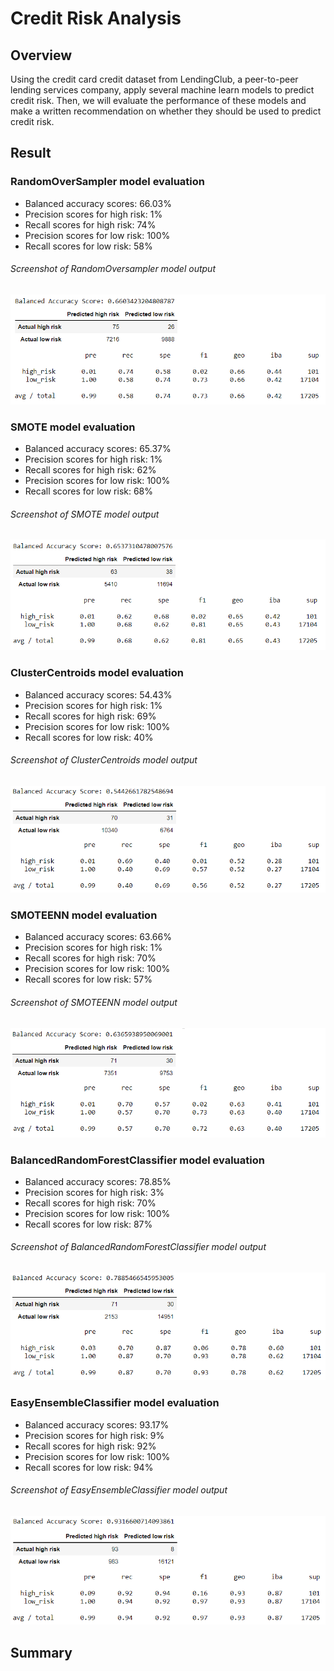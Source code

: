 # Credit Risk Analysis

## Overview 
Using the credit card credit dataset from LendingClub, a peer-to-peer lending services company, apply several machine learn models to predict credit risk. Then, we will evaluate the performance of these models and make a written recommendation on whether they should be used to predict credit risk. 

## Result

### RandomOverSampler model evaluation
- Balanced accuracy scores: 66.03%
- Precision scores for high risk: 1%
- Recall scores for high risk: 74%
- Precision scores for low risk: 100%
- Recall scores for low risk: 58%

###### Screenshot of RandomOversampler model output 
![](Results/RandomOversampler.png)

### SMOTE model evaluation
- Balanced accuracy scores: 65.37%
- Precision scores for high risk: 1%
- Recall scores for high risk: 62%
- Precision scores for low risk: 100%
- Recall scores for low risk: 68%
###### Screenshot of SMOTE model output 
![](Results/SMOTE.png)

### ClusterCentroids model evaluation
- Balanced accuracy scores: 54.43%
- Precision scores for high risk: 1%
- Recall scores for high risk: 69%
- Precision scores for low risk: 100%
- Recall scores for low risk: 40%
###### Screenshot of ClusterCentroids model output 
![](Results/ClusterCentroids.png)

### SMOTEENN model evaluation
- Balanced accuracy scores: 63.66%
- Precision scores for high risk: 1%
- Recall scores for high risk: 70%
- Precision scores for low risk: 100%
- Recall scores for low risk: 57%
###### Screenshot of SMOTEENN model output 
![](Results/SMOTEENN.png)

### BalancedRandomForestClassifier model evaluation
- Balanced accuracy scores: 78.85%
- Precision scores for high risk: 3%
- Recall scores for high risk: 70%
- Precision scores for low risk: 100%
- Recall scores for low risk: 87%
###### Screenshot of BalancedRandomForestClassifier model output 
![](Results/BalancedRandomForestClassifier.png)

### EasyEnsembleClassifier model evaluation
- Balanced accuracy scores: 93.17%
- Precision scores for high risk: 9%
- Recall scores for high risk: 92%
- Precision scores for low risk: 100%
- Recall scores for low risk: 94%
###### Screenshot of EasyEnsembleClassifier model output 
![](Results/EasyEnsembleClassifier.png)

## Summary
